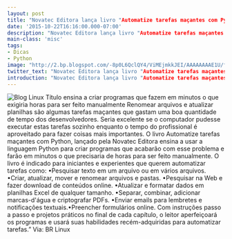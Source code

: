 ```yaml
---
layout: post
title: "Novatec Editora lança livro "Automatize tarefas maçantes com Python""
date: '2015-10-22T16:16:00.000-07:00'
description: "Novatec Editora lança livro "Automatize tarefas maçantes com Python""
main-class: 'misc'
tags:
- Dicas
- Python
image: "http://2.bp.blogspot.com/-8p0L6QclQY4/ViMEjmkkJEI/AAAAAAAAE1U/fkFU9WasRNw/s72-c/capaampliada9788575224465-99028.jpg"
twitter_text: "Novatec Editora lança livro "Automatize tarefas maçantes com Python""
introduction: "Novatec Editora lança livro "Automatize tarefas maçantes com Python""
---
```

![Blog Linux](http://2.bp.blogspot.com/-8p0L6QclQY4/ViMEjmkkJEI/AAAAAAAAE1U/fkFU9WasRNw/s400/capaampliada9788575224465-99028.jpg "Blog Linux")
Título ensina a criar programas que fazem em minutos o que exigiria horas para ser feito manualmente
Renomear arquivos e atualizar planilhas são algumas tarefas maçantes que gastam uma boa quantidade de tempo dos desenvolvedores. Seria excelente se o computador pudesse executar estas tarefas sozinho enquanto o tempo do profissional é aproveitado para fazer coisas mais importantes. 
O livro Automatize tarefas maçantes com Python, lançado pela Novatec Editora ensina a usar a linguagem Python para criar programas que acabarão com esse problema e farão em minutos o que precisaria de horas para ser feito manualmente.
O livro é indicado para iniciantes e experientes que querem automatizar tarefas como:
•Pesquisar texto em um arquivo ou em vários arquivos.
•Criar, atualizar, mover e renomear arquivos e pastas.
•Pesquisar na Web e fazer download de conteúdos online.
•Atualizar e formatar dados em planilhas Excel de qualquer tamanho. 
•Separar, combinar, adicionar marcas-d'água e criptografar PDFs.
•Enviar emails para lembretes e notificações textuais.•Preencher formulários online.
Com instruções passo a passo e projetos práticos no final de cada capítulo, o leitor aperfeiçoará os programas e usará suas habilidades recém-adquiridas para automatizar tarefas.” 
Via: BR Linux
